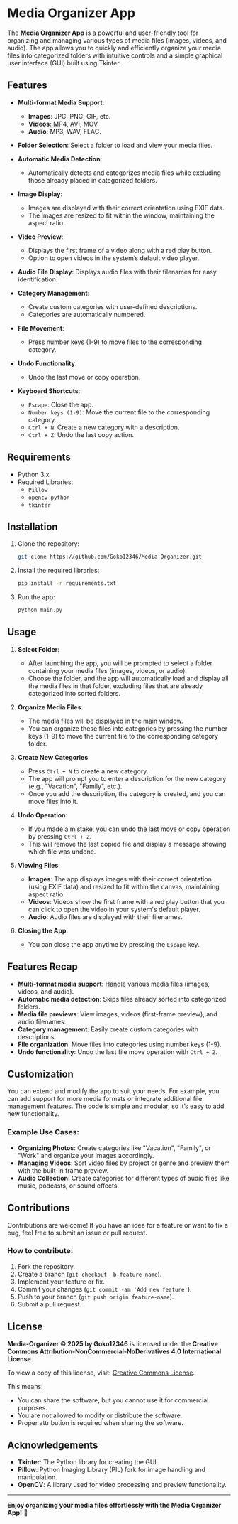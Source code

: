 # Media Organizer App

The **Media Organizer App** is a powerful and user-friendly tool for organizing and managing various types of media files (images, videos, and audio). The app allows you to quickly and efficiently organize your media files into categorized folders with intuitive controls and a simple graphical user interface (GUI) built using Tkinter.

## Features

- **Multi-format Media Support**: 
  - **Images**: JPG, PNG, GIF, etc.
  - **Videos**: MP4, AVI, MOV.
  - **Audio**: MP3, WAV, FLAC.
  
- **Folder Selection**: Select a folder to load and view your media files.
  
- **Automatic Media Detection**: 
  - Automatically detects and categorizes media files while excluding those already placed in categorized folders.
  
- **Image Display**: 
  - Images are displayed with their correct orientation using EXIF data.
  - The images are resized to fit within the window, maintaining the aspect ratio.
  
- **Video Preview**: 
  - Displays the first frame of a video along with a red play button.
  - Option to open videos in the system’s default video player.

- **Audio File Display**: Displays audio files with their filenames for easy identification.

- **Category Management**: 
  - Create custom categories with user-defined descriptions.
  - Categories are automatically numbered.
  
- **File Movement**: 
  - Press number keys (1-9) to move files to the corresponding category.

- **Undo Functionality**: 
  - Undo the last move or copy operation.

- **Keyboard Shortcuts**:
  - `Escape`: Close the app.
  - `Number keys (1-9)`: Move the current file to the corresponding category.
  - `Ctrl + N`: Create a new category with a description.
  - `Ctrl + Z`: Undo the last copy action.

## Requirements

- Python 3.x
- Required Libraries:
  - `Pillow`
  - `opencv-python`
  - `tkinter`

## Installation

1. Clone the repository:

   ```bash
   git clone https://github.com/Goko12346/Media-Organizer.git

2. Install the required libraries:

   ```bash
   pip install -r requirements.txt

3. Run the app:

   ```bash
   python main.py


## Usage

1. **Select Folder**:
   - After launching the app, you will be prompted to select a folder containing your media files (images, videos, or audio).
   - Choose the folder, and the app will automatically load and display all the media files in that folder, excluding files that are already categorized into sorted folders.

2. **Organize Media Files**:
   - The media files will be displayed in the main window.
   - You can organize these files into categories by pressing the number keys (1-9) to move the current file to the corresponding category folder.
   
3. **Create New Categories**:
   - Press `Ctrl + N` to create a new category.
   - The app will prompt you to enter a description for the new category (e.g., "Vacation", "Family", etc.).
   - Once you add the description, the category is created, and you can move files into it.

4. **Undo Operation**:
   - If you made a mistake, you can undo the last move or copy operation by pressing `Ctrl + Z`.
   - This will remove the last copied file and display a message showing which file was undone.

5. **Viewing Files**:
   - **Images**: The app displays images with their correct orientation (using EXIF data) and resized to fit within the canvas, maintaining aspect ratio.
   - **Videos**: Videos show the first frame with a red play button that you can click to open the video in your system's default player.
   - **Audio**: Audio files are displayed with their filenames.

6. **Closing the App**:
   - You can close the app anytime by pressing the `Escape` key.

## Features Recap

- **Multi-format media support**: Handle various media files (images, videos, and audio).
- **Automatic media detection**: Skips files already sorted into categorized folders.
- **Media file previews**: View images, videos (first-frame preview), and audio filenames.
- **Category management**: Easily create custom categories with descriptions.
- **File organization**: Move files into categories using number keys (1-9).
- **Undo functionality**: Undo the last file move operation with `Ctrl + Z`.

## Customization

You can extend and modify the app to suit your needs. For example, you can add support for more media formats or integrate additional file management features. The code is simple and modular, so it’s easy to add new functionality.

### Example Use Cases:

- **Organizing Photos**: Create categories like "Vacation", "Family", or "Work" and organize your images accordingly.
- **Managing Videos**: Sort video files by project or genre and preview them with the built-in frame preview.
- **Audio Collection**: Create categories for different types of audio files like music, podcasts, or sound effects.

## Contributions

Contributions are welcome! If you have an idea for a feature or want to fix a bug, feel free to submit an issue or pull request.

### How to contribute:
1. Fork the repository.
2. Create a branch (`git checkout -b feature-name`).
3. Implement your feature or fix.
4. Commit your changes (`git commit -am 'Add new feature'`).
5. Push to your branch (`git push origin feature-name`).
6. Submit a pull request.

## License

**Media-Organizer © 2025 by Goko12346** is licensed under the **Creative Commons Attribution-NonCommercial-NoDerivatives 4.0 International License**.

To view a copy of this license, visit: [Creative Commons License](https://creativecommons.org/licenses/by-nc-nd/4.0/).

This means:
- You can share the software, but you cannot use it for commercial purposes.
- You are not allowed to modify or distribute the software.
- Proper attribution is required when sharing the software.

## Acknowledgements

- **Tkinter**: The Python library for creating the GUI.
- **Pillow**: Python Imaging Library (PIL) fork for image handling and manipulation.
- **OpenCV**: A library used for video processing and preview functionality.

---

**Enjoy organizing your media files effortlessly with the Media Organizer App!** 🎉

